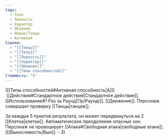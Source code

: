 ```yaml
---
tags:
  - Тело
  - Ловкость
  - Характер
  - Обаяние
  - Навык/Танцы
  - Активная
Ссылки:
  - "[[Танцы]]"
  - "[[Тело]]"
  - "[[Ловкость]]"
  - "[[Характер]]"
  - "[[Обаяние]]"
  - "[[Типы способностей]]"
Стоимость: "5"
---
```

([[Типы способностей#Активная способность|А]])  [[Действия#Стандартное действие|Стандартное действие]]. [[Использование#1 Раз за Раунд|(1р/Раунд)]]. [[Движение]]. Персонаж совершает проверку [[Танцы|танцев]]. 

За каждые 5 пунктов результата, он может передвинуться на 2 [[Клетка|клетки]]. Автоматическое преодоление опасных зон. Персонаж не провоцирует [[Атака#Свободная атака|свободные атаки]]. 
([[Выносливость|Вын]]: - 3)